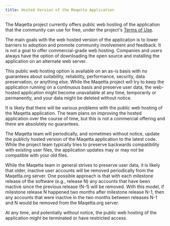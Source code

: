 ```yaml
---
title: Hosted Version of the Maqetta Application
---
```


The Maqetta project currently offers public web hosting of the application that the community can use for free, under the project's [Terms of Use](/terms_of_use.html).

The main goals with the web hosted version of the application is to lower barriers to adoption and promote community involvement and feedback. It is not a goal to offer commercial-grade web hosting. Companies and users always have the option of downloading the open source and installing the application on an alternate web server.

This public web hosting option is available on an as-is basis with no guarantees about suitability, reliability, performance, security, data preservation, or anything else. While the Maqetta project will try to keep the application running on a continuous basis and preserve user data, the web-hosted application might become unavailable at any time, temporarily or permanently, and your data might be deleted without notice.

It is likely that there will be various problems with the public web hosting of the Maqetta application. The team plans on improving the hosted application over the course of time, but this is not a commercial offering and there are absolutely no guarantees.

The Maqetta team will periodically, and sometimes without notice, update the publicly hosted version of the Maqetta application to the latest code. While the project team typically tries to preserve backwards compatibility with existing user files, the application updates may or may not be compatible with your old files.

While the Maqetta team in general strives to preserve user data, it is likely that older, inactive user accounts will be removed periodically from the Maqetta.org server. One possible approach is that with each milestone release of the software (e.g., release N) any accounts that have been inactive since the previous release (N-1) will be removed. With this model, if milestone release N happened two months after milestone release N-1, then any accounts that were inactive in the two months between releases N-1 and N would be removed from the Maqetta.org server.

At any time, and potentially without notice, the public web hosting of the application might be terminated or have restricted access.